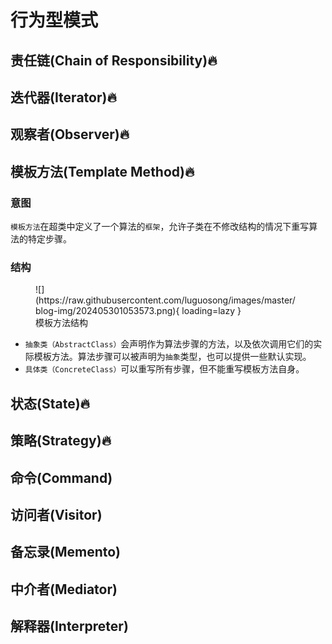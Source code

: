 # 行为型模式

## 责任链(Chain of Responsibility)🔥

## 迭代器(Iterator)🔥

## 观察者(Observer)🔥

## 模板方法(Template Method)🔥

### 意图

`模板方法`在超类中定义了一个算法的`框架`，允许子类在不修改结构的情况下重写算法的特定步骤。

### 结构

<figure markdown="span">
  ![](https://raw.githubusercontent.com/luguosong/images/master/blog-img/202405301053573.png){ loading=lazy }
  <figcaption>模板方法结构</figcaption>
</figure>

- `抽象类（AbstractClass）`会声明作为算法步骤的方法，以及依次调用它们的实际模板方法。算法步骤可以被声明为`抽象`类型，也可以提供一些默认实现。
- `具体类（ConcreteClass）`可以重写所有步骤，但不能重写模板方法自身。



## 状态(State)🔥

## 策略(Strategy)🔥

## 命令(Command)

## 访问者(Visitor)

## 备忘录(Memento)

## 中介者(Mediator)

## 解释器(Interpreter)



